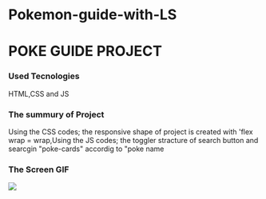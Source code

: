 # Pokemon-guide-with-LS

<h1> POKE GUIDE PROJECT</h1>

<h3>Used Tecnologies</h3>
<p>HTML,CSS and JS</p>

<h3>The summury of Project</h3>
<p>Using the CSS codes; the responsive shape of project is created with 'flex wrap = wrap,Using the JS codes; the toggler stracture of search button and searcgin "poke-cards" accordig to "poke name</p>

<h3>The Screen GIF</h3>
<img src="pokeguide.gif"/>
